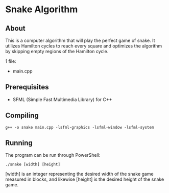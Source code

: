 # Snake Algorithm

## About

This is a computer algorithm that will play the perfect game of snake. It utilizes Hamilton cycles to reach every square and optimizes the algorithm by skipping empty regions of the Hamilton cycle.

1 file:
  * main.cpp

## Prerequisites

  * SFML (Simple Fast Multimedia Library) for C++

## Compiling

```batch
g++ -o snake main.cpp -lsfml-graphics -lsfml-window -lsfml-system
```

## Running

The program can be run through PowerShell:

```batch
./snake [width] [height]
```
[width] is an integer representing the desired width of the snake game measured in blocks, and likewise [height] is the desired height of the snake game.
